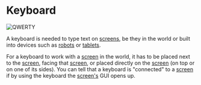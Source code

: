 # Keyboard

![QWERTY](oredict:oc:keyboard)

A keyboard is needed to type text on [screens](screen1.md), be they in the world or built into devices such as [robots](robot.md) or [tablets](../item/tablet.md).

For a keyboard to work with a [screen](screen1.md) in the world, it has to be placed next to the [screen](screen1.md), facing that [screen](screen1.md), or placed directly on the [screen](screen1.md) (on top or on one of its sides). You can tell that a keyboard is "connected" to a [screen](screen1.md) if by using the keyboard the [screen's](screen1.md) GUI opens up.

